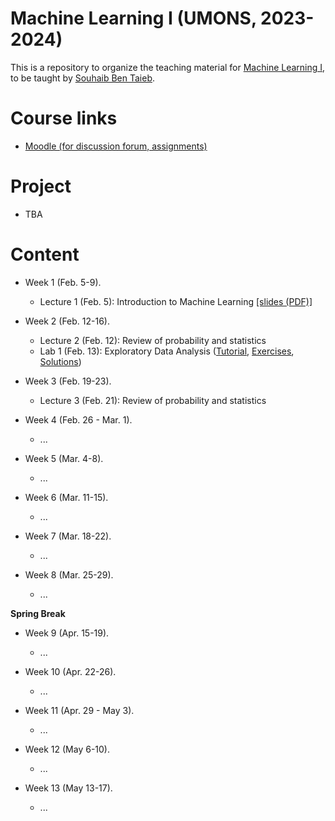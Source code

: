 # Machine Learning I (UMONS, 2023-2024)

This is a repository to organize the teaching material for [Machine Learning I](https://applications.umons.ac.be/web/en/pde/2023-2024/aa/S-INFO-256.htm), to be taught by [Souhaib Ben Taieb](http://www.souhaib-bentaieb.com).

# Course links

- [Moodle (for discussion forum, assignments)](https://moodle.umons.ac.be/mod/forum/view.php?id=271616)   

# Project 
- TBA
  
# Content

- Week 1 (Feb. 5-9). 
  - Lecture 1 (Feb. 5): Introduction to Machine Learning [[slides (PDF)]](./lectures/lecture1-intro.pdf)

- Week 2 (Feb. 12-16). 
  -  Lecture 2 (Feb. 12): Review of probability and statistics
  -  Lab 1 (Feb. 13): Exploratory Data Analysis ([Tutorial](https://colab.research.google.com/github/bsouhaib/ML1-24/labs/lab1/lab1_tutorial.ipynb), [Exercises](https://colab.research.google.com/github/bsouhaib/ML1-24/labs/lab1/lab1_exercises.ipynb), [Solutions](https://colab.research.google.com/github/bsouhaib/ML1-24/labs/lab1/lab1_solutions.ipynb))

- Week 3 (Feb. 19-23). 
  -  Lecture 3 (Feb. 21): Review of probability and statistics


- Week 4 (Feb. 26 - Mar. 1). 
  - ...

- Week 5 (Mar. 4-8). 
  - ...

- Week 6 (Mar. 11-15). 
  - ...

- Week 7 (Mar. 18-22). 
  - ...

- Week 8 (Mar. 25-29). 
  - ...


**Spring Break**


- Week 9 (Apr. 15-19). 
  - ...
    
- Week 10 (Apr. 22-26). 
  - ...
    
- Week 11 (Apr. 29 - May 3). 
  - ...

- Week 12 (May 6-10). 
  - ...

- Week 13 (May 13-17). 
  - ...
